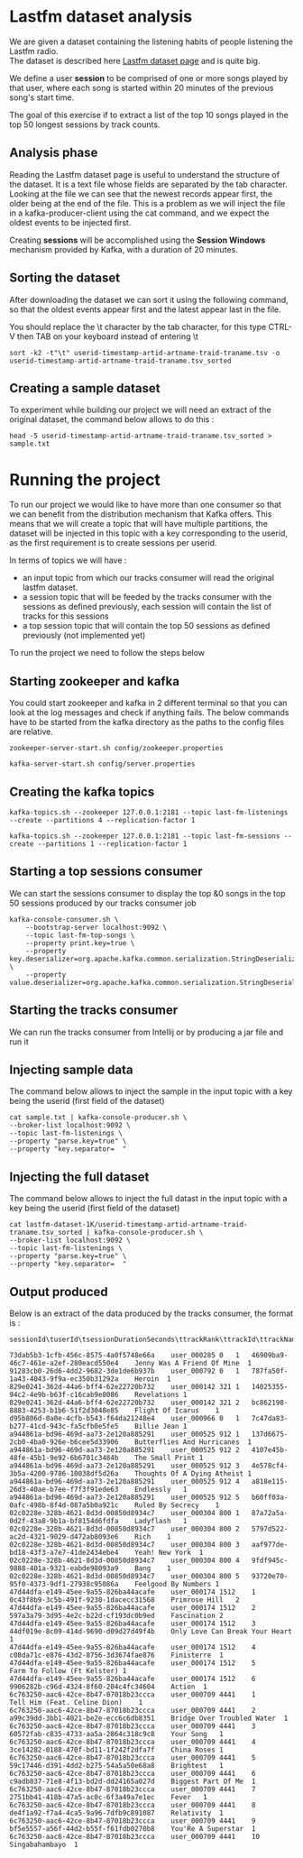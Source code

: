 # Lastfm dataset analysis

We are given a dataset containing the listening habits of people listening the Lastfm radio.  
The dataset is described here [Lastfm dataset page](http://ocelma.net/MusicRecommendationDataset/lastfm-1K.html) and is quite big.

We define a user **session** to be comprised of one or more songs played by that user, where each song is started within 20 minutes of the previous song's start time.  

The goal of this exercise if to extract a list of the top 10 songs played in the top 50 longest sessions by track counts.

## Analysis phase

Reading the Lastfm dataset page is useful to understand the structure of the dataset. It is a text file whose fields are separated by the tab character.
Looking at the file we can see that the newest records appear first, the older being at the end of the file. 
This is a problem as we will inject the file in a kafka-producer-client using the cat command, and we expect the oldest events to be injected first.

Creating **sessions** will be accomplished using the **Session Windows** mechanism provided by Kafka, with a duration of 20 minutes.

## Sorting the dataset

After downloading the dataset we can sort it using the following command, so that the oldest events appear first and the latest appear last in the file.

You should replace the \t character by the tab character, for this type CTRL-V then TAB on your keyboard instead of entering \t

```
sort -k2 -t"\t" userid-timestamp-artid-artname-traid-traname.tsv -o userid-timestamp-artid-artname-traid-traname.tsv_sorted
```

## Creating a sample dataset

To experiment while building our project we will need an extract of the original dataset, the command below allows to do this :

```
head -5 userid-timestamp-artid-artname-traid-traname.tsv_sorted > sample.txt
```

# Running the project

To run our project we would like to have more than one consumer so that we can benefit from the distribution mechanism that Kafka offers.
This means that we will create a topic that will have multiple partitions, the dataset will be injected in this topic with a key corresponding to the userid, as the first requirement is to create sessions per userid.

In terms of topics we will have :
* an input topic from which our tracks consumer will read the original lastfm dataset. 
* a session topic that will be feeded by the tracks consumer with the sessions as defined previously, each session will contain the list of tracks for this sessions
* a top session topic that will contain the top 50 sessions as defined previously (not implemented yet)

To run the project we need to follow the steps below

## Starting zookeeper and kafka

You could start zookeeper and kafka in 2 different terminal so that you can look at the log messages and check if anything fails.
The below commands have to be started from the kafka directory as the paths to the config files are relative.

```
zookeeper-server-start.sh config/zookeeper.properties

kafka-server-start.sh config/server.properties
```

## Creating the kafka topics

```
kafka-topics.sh --zookeeper 127.0.0.1:2181 --topic last-fm-listenings --create --partitions 4 --replication-factor 1

kafka-topics.sh --zookeeper 127.0.0.1:2181 --topic last-fm-sessions --create --partitions 1 --replication-factor 1
```

## Starting a top sessions consumer

We can start the sessions consumer to display the top &0 songs in the top 50 sessions produced by our tracks consumer job

```
kafka-console-consumer.sh \
    --bootstrap-server localhost:9092 \
    --topic last-fm-top-songs \
    --property print.key=true \
    --property key.deserializer=org.apache.kafka.common.serialization.StringDeserializer \
    --property value.deserializer=org.apache.kafka.common.serialization.StringDeserializer
```

## Starting the tracks consumer

We can run the tracks consumer from Intellij or by producing a jar file and run it

## Injecting sample data

The command below allows to inject the sample in the input topic with a key being the userid (first field of the dataset)

```
cat sample.txt | kafka-console-producer.sh \
--broker-list localhost:9092 \
--topic last-fm-listenings \
--property "parse.key=true" \
--property "key.separator=	"
```

## Injecting the full dataset

The command below allows to inject the full datast in the input topic with a key being the userid (first field of the dataset)

```
cat lastfm-dataset-1K/userid-timestamp-artid-artname-traid-traname.tsv_sorted | kafka-console-producer.sh \
--broker-list localhost:9092 \
--topic last-fm-listenings \
--property "parse.key=true" \
--property "key.separator=	"
```

## Output produced

Below is an extract of the data produced by the tracks consumer, the format is :

```
sessionId\tuserId\tsessionDurationSeconds\ttrackRank\ttrackId\ttrackName\ttrackPlayCount
```

```
73dab5b3-1cfb-456c-8575-4a0f5748e66a	user_000285	0	1	46909ba9-46c7-461e-a2ef-280eacd550e4	Jenny Was A Friend Of Mine	1	
91283cb0-26d6-4dd2-9682-3de1de6b937b	user_000792	0	1	787fa50f-1a43-4043-9f9a-ec350b31292a	Heroin	1	
829e0241-362d-44a6-bff4-62e22720b732	user_000142	321	1	14025355-94c2-4e9b-b63f-c16cab9e8086	Revelations	1	
829e0241-362d-44a6-bff4-62e22720b732	user_000142	321	2	bc862198-8883-4253-b1b6-51f2d3048e85	Flight Of Icarus	1	
d95b806d-0a0e-4cfb-b543-f64da21248e4	user_000966	0	1	7c47da83-b277-41cd-943c-fa5cfb0e5fe5	Billie Jean	1	
a944861a-bd96-469d-aa73-2e120a885291	user_000525	912	1	137d6675-2cb0-4ba0-926e-b6cee5d33906	Butterflies And Hurricanes	1	
a944861a-bd96-469d-aa73-2e120a885291	user_000525	912	2	4107e45b-48fe-45b1-9e92-6b6701c3484b	The Small Print	1	
a944861a-bd96-469d-aa73-2e120a885291	user_000525	912	3	4e578cf4-3b5a-4200-9786-10038df5d26a	Thoughts Of A Dying Atheist	1	
a944861a-bd96-469d-aa73-2e120a885291	user_000525	912	4	a818e115-26d3-40ae-b7ee-f7f3f91ede63	Endlessly	1	
a944861a-bd96-469d-aa73-2e120a885291	user_000525	912	5	b60ff03a-0afc-498b-8f4d-087a5b0a921c	Ruled By Secrecy	1	
02c0228e-328b-4621-8d3d-00850d8934c7	user_000304	800	1	87a72a5a-0d2f-43a8-9b1a-bf8154d6fdfa	Ladyflash	1	
02c0228e-328b-4621-8d3d-00850d8934c7	user_000304	800	2	5797d522-ac2d-4321-9029-d472ab8093e6	Rich	1	
02c0228e-328b-4621-8d3d-00850d8934c7	user_000304	800	3	aaf977de-bd18-43f3-a7e7-41de2434ebe4	Yeah! New York	1	
02c0228e-328b-4621-8d3d-00850d8934c7	user_000304	800	4	9fdf945c-9888-401a-9321-eabde98093a9	Bang	1	
02c0228e-328b-4621-8d3d-00850d8934c7	user_000304	800	5	93720e70-95f0-4373-9df1-27938c95086a	Feelgood By Numbers	1	
47d44dfa-e149-45ee-9a55-826ba44acafe	user_000174	1512	1	0c43f8b9-3c5b-491f-9230-1dacecc31568	Primrose Hill	2	
47d44dfa-e149-45ee-9a55-826ba44acafe	user_000174	1512	2	597a3a79-3d95-4e2c-b22d-cf193dc0b9ed	Fascination	2	
47d44dfa-e149-45ee-9a55-826ba44acafe	user_000174	1512	3	44df019e-8c09-414d-9690-d09d27d49f4b	Only Love Can Break Your Heart	1	
47d44dfa-e149-45ee-9a55-826ba44acafe	user_000174	1512	4	c08da71c-e876-43d2-8756-3d3674fae876	Finisterre	1	
47d44dfa-e149-45ee-9a55-826ba44acafe	user_000174	1512	5		Farm To Follow (Ft Kelster)	1	
47d44dfa-e149-45ee-9a55-826ba44acafe	user_000174	1512	6	9906282b-c96d-4324-8f60-204c4fc34604	Action	1	
6c763250-aac6-42ce-8b47-87018b23ccca	user_000709	4441	1		Tell Him (Feat. Celine Dion)	1	
6c763250-aac6-42ce-8b47-87018b23ccca	user_000709	4441	2	a99c39dd-3bb1-4021-be2e-ecc6c6db8351	Bridge Over Troubled Water	1	
6c763250-aac6-42ce-8b47-87018b23ccca	user_000709	4441	3	60572fab-c835-4733-aa5a-2864c318c9c8	Your Song	1	
6c763250-aac6-42ce-8b47-87018b23ccca	user_000709	4441	4	3ce14282-0188-470f-bd11-1f242f2dfa7f	China Roses	1	
6c763250-aac6-42ce-8b47-87018b23ccca	user_000709	4441	5	59c17446-d391-4dd2-b275-54a5a50e68a8	Brightest	1	
6c763250-aac6-42ce-8b47-87018b23ccca	user_000709	4441	6	c9adb837-71e8-4f13-bd2d-dd24165a027d	Biggest Part Of Me	1	
6c763250-aac6-42ce-8b47-87018b23ccca	user_000709	4441	7	2751bb41-418b-47a5-ac0c-6f3a49a7e1ec	Fever	1	
6c763250-aac6-42ce-8b47-87018b23ccca	user_000709	4441	8	de4f1a92-f7a4-4ca5-9a96-7dfb9c891087	Relativity	1	
6c763250-aac6-42ce-8b47-87018b23ccca	user_000709	4441	9	bf5e5557-a56f-44d2-b55f-f61fdb0270b8	You'Re A Superstar	1	
6c763250-aac6-42ce-8b47-87018b23ccca	user_000709	4441	10		Singabahambayo	1	
```
